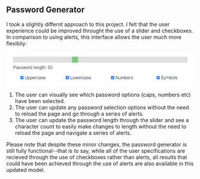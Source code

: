 ## Password Generator

I took a slightly differnt approach to this project. I felt that the user experience could be improved throught the use of a slider and checkboxes. In comparison to using alerts, this interface allows the user much more flexibily:

![Image of Updated Password Generator](https://raw.githubusercontent.com/Valborg1/3-password-generator/master/Assets/passwordgenerator.png)

1. The user can visually see which password options (caps, numbers etc) have been selected.
2. The user can update any password selection options without the need to reload the page and go through a series of alerts.
3. The user can update the password length through the slider and see a character count to easily make changes to length without the need to reload the page and navigate a series of alerts.

Please note that despite these minor changes, the password generator is still fully functional--that is to say, while all of the user specifications are recieved through the use of checkboxes rather than alerts, all results that could have been achieved through the use of alerts are also available in this updated model.